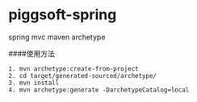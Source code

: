 # piggsoft-spring
spring mvc maven archetype

####使用方法
````
1. mvn archetype:create-from-project
2. cd target/generated-sourced/archetype/
3. mvn install
4. mvn archetype:generate -DarchetypeCatalog=local
````